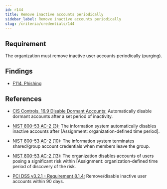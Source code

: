 ```yaml
---
id: r144
title: Remove inactive accounts periodically
sidebar_label: Remove inactive accounts periodically
slug: /criteria/credentials/144
---
```


## Requirement

The organization must remove inactive user accounts periodically (purging).

## Findings

- [F114. Phishing](https://fluidattacks.com/products/rules/findings/114/)

## References

- [CIS Controls. 16.9 Disable Dormant Accounts:](https://www.cisecurity.org/controls/)
Automatically disable dormant accounts after a set period of inactivity.

- [NIST 800-53 AC-2 (3):](https://nvd.nist.gov/800-53/Rev4/control/AC-2)
The information system automatically disables inactive accounts
after [Assignment: organization-defined time period].

- [NIST 800-53 AC-2 (10):](https://nvd.nist.gov/800-53/Rev4/control/AC-2)
The information system terminates shared/group account credentials
when members leave the group.

- [NIST 800-53 AC-2 (13):](https://nvd.nist.gov/800-53/Rev4/control/AC-2)
The organization disables accounts of users posing a significant risk
within [Assignment: organization-defined time period of discovery of the risk.

- [PCI DSS v3.2.1 - Requirement 8.1.4:](https://www.pcisecuritystandards.org/documents/PCI_DSS_v3-2-1.pdf)
Remove/disable inactive user accounts within 90 days.
